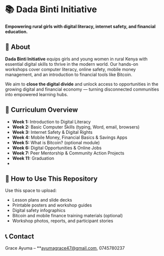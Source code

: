 # 📚 Dada Binti Initiative

**Empowering rural girls with digital literacy, internet safety, and financial education.**

## 📖 About  
**Dada Binti Initiative** equips girls and young women in rural Kenya with essential digital skills to thrive in the modern world. Our hands-on workshops cover computer literacy, online safety, mobile money management, and an introduction to financial tools like Bitcoin.

We aim to **close the digital divide** and unlock access to opportunities in the growing digital and financial economy — turning disconnected communities into empowered learning hubs.

## 📘 Curriculum Overview  

- **Week 1:** Introduction to Digital Literacy  
- **Week 2:** Basic Computer Skills (typing, Word, email, browsers)  
- **Week 3:** Internet Safety & Digital Rights  
- **Week 4:** Mobile Money, Financial Basics & Savings Apps  
- **Week 5:** What is Bitcoin? (optional module)  
- **Week 6:** Digital Opportunities & Online Jobs  
- **Week 7:** Peer Mentorship & Community Action Projects  
- **Week 11:** Graduation
-  
## 📂 How to Use This Repository  
Use this space to upload:
- Lesson plans and slide decks  
- Printable posters and workshop guides  
- Digital safety infographics  
- Bitcoin and mobile finance training materials (optional)  
- Workshop photos, reports, and participant stories  

## 📞 Contact  
Grace Ayuma – **ayumagrace47@gmail.com, 0745780237 
